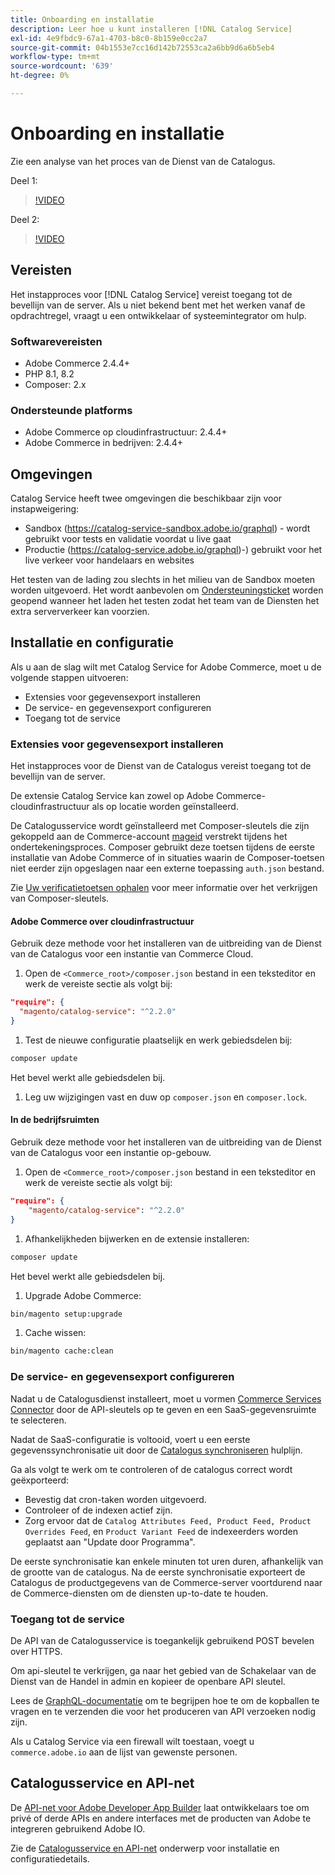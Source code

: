```yaml
---
title: Onboarding en installatie
description: Leer hoe u kunt installeren [!DNL Catalog Service]
exl-id: 4e9fbdc9-67a1-4703-b8c0-8b159e0cc2a7
source-git-commit: 04b1553e7cc16d142b72553ca2a6bb9d6a6b5eb4
workflow-type: tm+mt
source-wordcount: '639'
ht-degree: 0%

---
```


# Onboarding en installatie

Zie een analyse van het proces van de Dienst van de Catalogus.

Deel 1:

>[!VIDEO](https://video.tv.adobe.com/v/3415599)

Deel 2:

>[!VIDEO](https://video.tv.adobe.com/v/3415600)

## Vereisten

Het instapproces voor [!DNL Catalog Service] vereist toegang tot de bevellijn van de server. Als u niet bekend bent met het werken vanaf de opdrachtregel, vraagt u een ontwikkelaar of systeemintegrator om hulp.

### Softwarevereisten

- Adobe Commerce 2.4.4+
- PHP 8.1, 8.2
- Composer: 2.x

### Ondersteunde platforms

- Adobe Commerce op cloudinfrastructuur: 2.4.4+
- Adobe Commerce in bedrijven: 2.4.4+

## Omgevingen

Catalog Service heeft twee omgevingen die beschikbaar zijn voor instapweigering:

- Sandbox (https://catalog-service-sandbox.adobe.io/graphql) - wordt gebruikt voor tests en validatie voordat u live gaat
- Productie (https://catalog-service.adobe.io/graphql)-) gebruikt voor het live verkeer voor handelaars en websites

Het testen van de lading zou slechts in het milieu van de Sandbox moeten worden uitgevoerd. Het wordt aanbevolen om [Ondersteuningsticket](https://experienceleague.adobe.com/docs/commerce-knowledge-base/kb/help-center-guide/magento-help-center-user-guide.html#submit-ticket) worden geopend wanneer het laden het testen zodat het team van de Diensten het extra serververkeer kan voorzien.

## Installatie en configuratie

Als u aan de slag wilt met Catalog Service for Adobe Commerce, moet u de volgende stappen uitvoeren:

- Extensies voor gegevensexport installeren
- De service- en gegevensexport configureren
- Toegang tot de service

### Extensies voor gegevensexport installeren

Het instapproces voor de Dienst van de Catalogus vereist toegang tot de bevellijn van de server.

De extensie Catalog Service kan zowel op Adobe Commerce-cloudinfrastructuur als op locatie worden geïnstalleerd.

De Catalogusservice wordt geïnstalleerd met Composer-sleutels die zijn gekoppeld aan de Commerce-account [mageid](https://developer.adobe.com/commerce/marketplace/guides/sellers/profile-personal/#field-descriptions) verstrekt tijdens het ondertekeningsproces. Composer gebruikt deze toetsen tijdens de eerste installatie van Adobe Commerce of in situaties waarin de Composer-toetsen niet eerder zijn opgeslagen naar een externe toepassing `auth.json` bestand.

Zie [Uw verificatietoetsen ophalen](https://experienceleague.adobe.com/docs/commerce-operations/installation-guide/prerequisites/authentication-keys.html) voor meer informatie over het verkrijgen van Composer-sleutels.

#### Adobe Commerce over cloudinfrastructuur

Gebruik deze methode voor het installeren van de uitbreiding van de Dienst van de Catalogus voor een instantie van Commerce Cloud.

1. Open de `<Commerce_root>/composer.json` bestand in een teksteditor en werk de vereiste sectie als volgt bij:

```json
"require": {
  "magento/catalog-service": "^2.2.0"
}
```

1. Test de nieuwe configuratie plaatselijk en werk gebiedsdelen bij:

```bash
composer update
```

Het bevel werkt alle gebiedsdelen bij.

1. Leg uw wijzigingen vast en duw op `composer.json` en `composer.lock`.

#### In de bedrijfsruimten

Gebruik deze methode voor het installeren van de uitbreiding van de Dienst van de Catalogus voor een instantie op-gebouw.

1. Open de `<Commerce_root>/composer.json` bestand in een teksteditor en werk de vereiste sectie als volgt bij:

```json
"require": {
    "magento/catalog-service": "^2.2.0"
}
```

1. Afhankelijkheden bijwerken en de extensie installeren:

```bash
composer update
```

Het bevel werkt alle gebiedsdelen bij.

1. Upgrade Adobe Commerce:

```bash
bin/magento setup:upgrade
```

1. Cache wissen:

```bash
bin/magento cache:clean
```

### De service- en gegevensexport configureren

Nadat u de Catalogusdienst installeert, moet u vormen [Commerce Services Connector](https://experienceleague.adobe.com/docs/commerce-merchant-services/user-guides/integration-services/saas.html#apikey) door de API-sleutels op te geven en een SaaS-gegevensruimte te selecteren.

Nadat de SaaS-configuratie is voltooid, voert u een eerste gegevenssynchronisatie uit door de [Catalogus synchroniseren](https://experienceleague.adobe.com/docs/commerce-merchant-services/user-guides/data-services/catalog-sync.html) hulplijn.

Ga als volgt te werk om te controleren of de catalogus correct wordt geëxporteerd:

- Bevestig dat cron-taken worden uitgevoerd.
- Controleer of de indexen actief zijn.
- Zorg ervoor dat de `Catalog Attributes Feed, Product Feed, Product Overrides Feed`, en `Product Variant Feed` de indexeerders worden geplaatst aan &quot;Update door Programma&quot;.

De eerste synchronisatie kan enkele minuten tot uren duren, afhankelijk van de grootte van de catalogus. Na de eerste synchronisatie exporteert de Catalogus de productgegevens van de Commerce-server voortdurend naar de Commerce-diensten om de diensten up-to-date te houden.

### Toegang tot de service

De API van de Catalogusservice is toegankelijk gebruikend POST bevelen over HTTPS.

Om api-sleutel te verkrijgen, ga naar het gebied van de Schakelaar van de Dienst van de Handel in admin en kopieer de openbare API sleutel.

Lees de [GraphQL-documentatie](https://developer.adobe.com/commerce/webapi/graphql/) om te begrijpen hoe te om de kopballen te vragen en te verzenden die voor het produceren van API verzoeken nodig zijn.

Als u Catalog Service via een firewall wilt toestaan, voegt u `commerce.adobe.io` aan de lijst van gewenste personen.

## Catalogusservice en API-net

De [API-net voor Adobe Developer App Builder](https://developer.adobe.com/graphql-mesh-gateway/gateway/overview/) laat ontwikkelaars toe om privé of derde APIs en andere interfaces met de producten van Adobe te integreren gebruikend Adobe IO.

Zie de  [Catalogusservice en API-net](mesh.md) onderwerp voor installatie en configuratiedetails.
